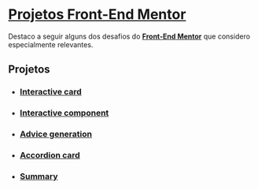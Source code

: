 # [Projetos Front-End Mentor](https://www.frontendmentor.io/profile/Oliveiraster)
Destaco a seguir alguns dos desafios do **[Front-End Mentor](https://www.frontendmentor.io/profile/Oliveiraster)** que considero especialmente relevantes.

## Projetos
- ### [Interactive card](https://oliveiraster.github.io/Projetos-FrontEndMentor/interactive-card-details-form-main/index.html) 

- ### [Interactive component](https://oliveiraster.github.io/Projetos-FrontEndMentor/interactive-rating-component-main/index.html)

- ### [Advice generation](https://oliveiraster.github.io/Projetos-FrontEndMentor/advice-generator-app-main/index.html)

- ### [Accordion card](https://oliveiraster.github.io/Projetos-FrontEndMentor/faq-accordion-card-main/)

- ### [Summary](https://oliveiraster.github.io/Projetos-FrontEndMentor/Results%20summary%20component/index.html)
